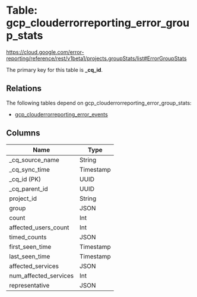 # Table: gcp_clouderrorreporting_error_group_stats

https://cloud.google.com/error-reporting/reference/rest/v1beta1/projects.groupStats/list#ErrorGroupStats

The primary key for this table is **_cq_id**.

## Relations

The following tables depend on gcp_clouderrorreporting_error_group_stats:
  - [gcp_clouderrorreporting_error_events](gcp_clouderrorreporting_error_events.md)

## Columns

| Name          | Type          |
| ------------- | ------------- |
|_cq_source_name|String|
|_cq_sync_time|Timestamp|
|_cq_id (PK)|UUID|
|_cq_parent_id|UUID|
|project_id|String|
|group|JSON|
|count|Int|
|affected_users_count|Int|
|timed_counts|JSON|
|first_seen_time|Timestamp|
|last_seen_time|Timestamp|
|affected_services|JSON|
|num_affected_services|Int|
|representative|JSON|